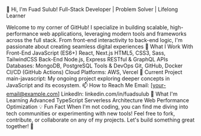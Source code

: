 👋 Hi, I'm Fuad Sulub!
Full-Stack Developer | Problem Solver | Lifelong Learner

Welcome to my corner of GitHub! I specialize in building scalable, high-performance web applications, leveraging modern tools and frameworks across the full stack. From front-end interactivity to back-end logic, I'm passionate about creating seamless digital experiences
🚀 What I Work With
Front-End
JavaScript (ES6+)
React, Next.js
HTML5, CSS3, Sass, TailwindCSS
Back-End
Node.js, Express
RESTful & GraphQL APIs
Databases: MongoDB, PostgreSQL
Tools & DevOps
Git, GitHub, Docker
CI/CD (GitHub Actions)
Cloud Platforms: AWS, Vercel
💼 Current Project
main-javascript:
My ongoing project exploring deeper concepts in JavaScript and its ecosystem.
📫 How to Reach Me
Email: [your-email@example.com]
LinkedIn: linkedin.com/in/fuadsulub
🌱 What I'm Learning
Advanced TypeScript
Serverless Architecture
Web Performance Optimization
💡 Fun Fact
When I'm not coding, you can find me diving into tech communities or experimenting with new tools!
Feel free to fork, contribute, or collaborate on any of my projects. Let's build something great together! 🚀
